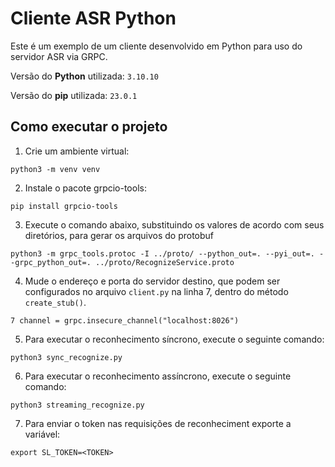 # Cliente ASR Python

Este é um exemplo de um cliente desenvolvido em Python para uso do servidor ASR via GRPC.

Versão do **Python** utilizada: `3.10.10`

Versão do **pip** utilizada: `23.0.1`

## Como executar o projeto

1) Crie um ambiente virtual:

```
python3 -m venv venv
```

2) Instale o pacote grpcio-tools:

```
pip install grpcio-tools
```

3) Execute o comando abaixo, substituindo os valores de acordo com seus diretórios, para gerar os arquivos do protobuf

```
python3 -m grpc_tools.protoc -I ../proto/ --python_out=. --pyi_out=. --grpc_python_out=. ../proto/RecognizeService.proto
```

4) Mude o endereço e porta do servidor destino, que podem ser configurados no arquivo `client.py` na linha 7, dentro do
   método `create_stub()`.

```
7 channel = grpc.insecure_channel("localhost:8026")
```

5) Para executar o reconhecimento síncrono, execute o seguinte comando:

```
python3 sync_recognize.py
```

6) Para executar o reconhecimento assíncrono, execute o seguinte comando:

```
python3 streaming_recognize.py
```

7) Para enviar o token nas requisições de reconheciment exporte a variável:

```
export SL_TOKEN=<TOKEN>
```

